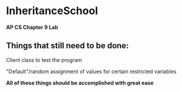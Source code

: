 # InheritanceSchool
**AP CS Chapter 9 Lab**

Things that still need to be done:
-
Client class to test the program

"Default"/random assignment of values for certain restricted variables


**All of these things should be accomplished with great ease**